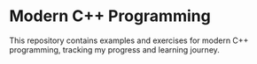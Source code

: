 # Modern C++ Programming

This repository contains examples and exercises for modern C++ programming, tracking my progress and learning journey.